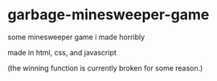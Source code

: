 # garbage-minesweeper-game
some minesweeper game i made horribly

made in html, css, and javascript

(the winning function is currently broken for some reason.)
